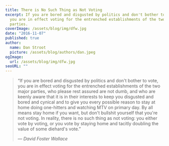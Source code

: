 ```yaml
---
title: There is No Such Thing as Not Voting
excerpt: If you are bored and disgusted by politics and don't bother to vote,
  you are in effect voting for the entrenched establishments of the two major
  parties.
coverImage: /assets/blog/img/dfw.jpg
date: "2016-11-07"
published: true
author:
  name: Dan Stroot
  picture: /assets/blog/authors/dan.jpeg
ogImage:
  url: /assets/blog/img/dfw.jpg
seoURL: ""
---
```


>“If you are bored and disgusted by politics and don't bother to vote, you are in effect voting for the entrenched establishments of the two major parties, who please rest assured are not dumb, and who are keenly aware that it is in their interests to keep you disgusted and bored and cynical and to give you every possible reason to stay at home doing one-hitters and watching MTV on primary day. By all means stay home if you want, but don't bullshit yourself that you're not voting. In reality, there is no such thing as not voting: you either vote by voting, or you vote by staying home and tacitly doubling the value of some diehard's vote.”
>
>  <cite>&mdash; David Foster Wallace</cite>